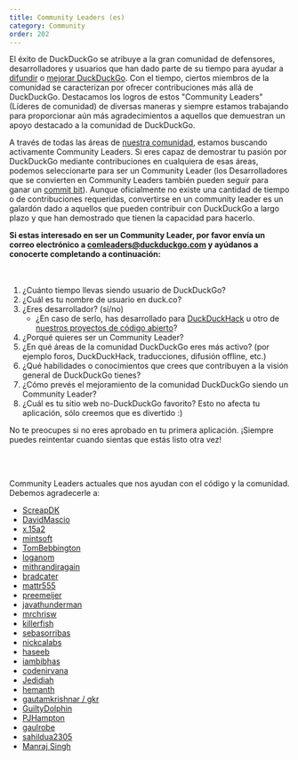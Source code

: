 ```yaml
---
title: Community Leaders (es) 
category: Community
order: 202
---
```

<p>El éxito de DuckDuckGo se atribuye a la gran comunidad de defensores, desarrolladores y usuarios que han dado parte de su tiempo para ayudar a <a href="https://duckduckgo.com/spread">difundir</a> o <a href="https://duck.co/">mejorar DuckDuckGo</a>. Con el tiempo, ciertos miembros de la comunidad se caracterizan por ofrecer contribuciones más allá de DuckDuckGo. Destacamos los logros de estos "Community Leaders" (Líderes de comunidad) de diversas maneras y siempre estamos trabajando para proporcionar aún más agradecimientos a aquellos que demuestran un apoyo destacado a la comunidad de DuckDuckGo.</p>

<p>A través de todas las áreas de <a href="https://duck.co/help/community/contributing">nuestra comunidad</a>, estamos buscando activamente Community Leaders. Si eres capaz de demostrar tu pasión por DuckDuckGo mediante contribuciones en cualquiera de esas áreas, podemos seleccionarte para ser un Community Leader (los Desarrolladores que se convierten en Community Leaders también pueden seguir para ganar un <a href="https://duck.co/help/open-source/commit-bit">commit bit</a>). Aunque oficialmente no existe una cantidad de tiempo o de contribuciones requeridas, convertirse en un community leader es un galardón dado a aquellos que pueden contribuir con DuckDuckGo a largo plazo y que han demostrado que tienen la capacidad para hacerlo.</p>

<p><b>Si estas interesado en ser un Community Leader, por favor envía un correo electrónico a <a href="mailto:comleaders@duckduckgo.com">comleaders@duckduckgo.com</a> y ayúdanos a conocerte completando a continuación:</b></p><p>

</p><ol><br><br><li>¿Cuánto tiempo llevas siendo usuario de DuckDuckGo?</li>
<li>¿Cuál es tu nombre de usuario en duck.co?</li>
<li>¿Eres desarrollador? (sí/no)
 <ul><li>¿En caso de serlo, has desarrollado para <a href="http://duckduckhack.com/">DuckDuckHack</a> u otro de <a href="https://duck.co/help/open-source/opensource-overview">nuestros proyectos de código abierto</a>?</li>
   </ul></li>
<li>¿Porqué quieres ser un Community Leader?</li>
<li>¿En qué áreas de la comunidad DuckDuckGo eres más activo? (por ejemplo foros, DuckDuckHack, traducciones, difusión offline, etc.)</li>
<li>¿Qué habilidades o conocimientos que crees que contribuyen a la visión general de DuckDuckGo tienes?
</li><li>¿Cómo prevés el mejoramiento de la comunidad DuckDuckGo siendo un Community Leader?</li>
<li>¿Cuál es tu sitio web no-DuckDuckGo favorito? Esto no afecta tu aplicación, sólo creemos que es divertido :)</li>
</ol><p>No te preocupes si no eres aprobado en tu primera aplicación. ¡Siempre puedes reintentar cuando sientas que estás listo otra vez!
</p>


<br><br><p>Community Leaders actuales que nos ayudan con el código y la comunidad. Debemos agradecerle a:</p>

<ul><li><a href="https://github.com/screapdk">ScreapDK</a></li>
<li><a href="https://github.com/DavidMascio">DavidMascio</a></li>
<li><a href="https://duck.co/user/x.15a2">x.15a2</a></li>
<li><a href="https://github.com/mintsoft">mintsoft</a></li>
<li><a href="https://github.com/TomBebbington">TomBebbington</a></li>
<li><a href="https://github.com/loganom">loganom</a></li>
<li><a href="https://github.com/garyrh">mithrandiragain</a></li>
<li><a href="https://github.com/bradcater">bradcater</a></li>
<li><a href="https://github.com/mattr555">mattr555</a></li>
<li><a href="https://duck.co/user/preemeijer">preemeijer</a></li>
<li><a href="https://github.com/javathunderman">javathunderman</a></li>
<li><a href="https://github.com/mrchrisw">mrchrisw</a></li>
<li><a href="https://github.com/killerfish">killerfish</a></li>
<li><a href="https://duck.co/user/sebasorribas">sebasorribas</a></li>
<li><a href="https://github.com/nickcalabs">nickcalabs</a></li>
<li><a href="https://duck.co/user/haseeb">haseeb</a></li>
<li><a href="https://github.com/iambibhas">iambibhas</a></li>
<li><a href="https://github.com/codenirvana">codenirvana</a></li>
<li><a href="https://github.com/Jedidiah">Jedidiah</a></li>
<li><a href="https://github.com/hemanth">hemanth</a></li>
<li><a href="https://github.com/gautamkrishnar/">gautamkrishnar / gkr</a></li>
<li><a href="https://github.com/GuiltyDolphin">GuiltyDolphin</a></li>
<li><a href="https://github.com/pjhampton">PJHampton</a></li>
<li><a href="https://github.com/gaulrobe">gaulrobe</a></li>
<li><a href="https://github.com/sahildua2305">sahildua2305</a></li>
<li><a href="https://github.com/ManrajGrover">Manraj Singh</a></li>
</ul>